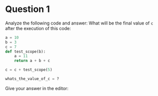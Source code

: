 # Question 1

Analyze the following code and answer:
What will be the final value of `c` after the execution of this code:

```python
a = 10
b = 3
c = 7
def test_scope(b):
    a = 11
    return a + b + c

c = c + test_scope(5)

whats_the_value_of_c = ?
```

Give your answer in the editor:
